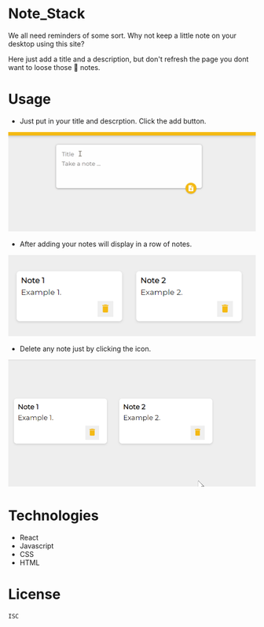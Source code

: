 # Note_Stack

We all need reminders of some sort.
Why not keep a little note on your desktop using this site?

Here just add a title and a description, but 
don't refresh the page you dont want to loose those :memo: notes.  

# Usage

* Just put in your title and descrption. Click the add button. 

![NoteStart](/src/images/note_hello.gif)

* After adding your notes will display in a row of notes.
  
![NotesAdded](/src/images/addedNotes.PNG)

* Delete any note just by clicking the icon.

![DeleteNote](/src/images/delete_note.gif)

# Technologies

* React
* Javascript
* CSS
* HTML

# License
    ISC
